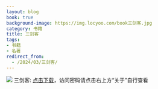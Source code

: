 ```yaml
---
layout: blog
book: true
background-image: https://img.locyoo.com/book三剑客.jpg
category: 书籍
title: 三剑客
tags:
- 书籍
- 名著
redirect_from:
  - /2024/03/三剑客/
---
```

![](https://img.locyoo.com/book三剑客.jpg)
三剑客: <a name = "ref1" href="https://url18.ctfile.com/f/50983618-1439916247-a682f9?p=3619">点击下载</a>，访问密码请点击右上方“关于”自行查看